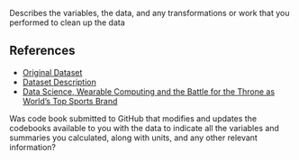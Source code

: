 Describes the variables, the data, and any transformations or work that you performed to clean up the data

## References
- [Original Dataset](https://d396qusza40orc.cloudfront.net/getdata%2Fprojectfiles%2FUCI%20HAR%20Dataset.zip)
- [Dataset Description](http://archive.ics.uci.edu/ml/datasets/Human+Activity+Recognition+Using+Smartphones)
- [Data Science, Wearable Computing and the Battle for the Throne as World’s Top Sports Brand](http://www.insideactivitytracking.com/data-science-activity-tracking-and-the-battle-for-the-worlds-top-sports-brand)


Was code book submitted to GitHub that modifies and updates the codebooks available to you with the data to indicate all the variables and summaries you calculated, along with units, and any other relevant information?